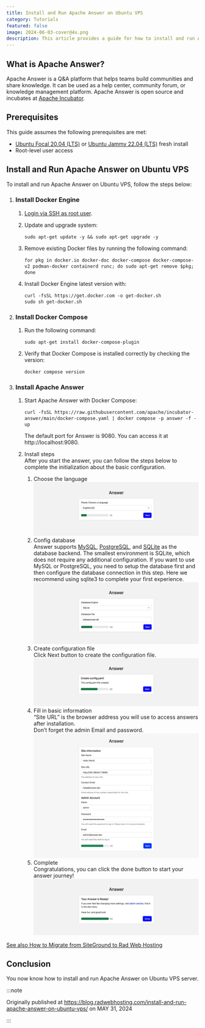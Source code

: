 ```yaml
---
title: Install and Run Apache Answer on Ubuntu VPS
category: Tutorials
featured: false
image: 2024-06-03-cover@4x.png
description: This article provides a guide for how to install and run Apache Answer on Ubuntu VPS.
---
```


## What is Apache Answer?

Apache Answer is a Q&A platform that helps teams build communities and share knowledge. It can be used as a help center, community forum, or knowledge management platform. Apache Answer is open source and incubates at [Apache Incubator](https://incubator.apache.org/).

## Prerequisites

This guide assumes the following prerequisites are met:

- [Ubuntu Focal 20.04 (LTS)](https://blog.radwebhosting.com/ubuntu-20-04-lts-focal-fossa-available-kvm-vps/) or [Ubuntu Jammy 22.04 (LTS)](https://blog.radwebhosting.com/ubuntu-22-04-lts-jammy-jellyfish-template-added-for-kvm-vps-servers/) fresh install
- Root-level user access

## Install and Run Apache Answer on Ubuntu VPS

To install and run Apache Answer on Ubuntu VPS, follow the steps below:

1. ### **Install Docker Engine**

   1. [Login via SSH as root user](https://radwebhosting.com/client_area/knowledgebase/30/How-to-SSH-a-Virtual-or-Dedicated-Server-Linux.html).

   2. Update and upgrade system:

      ```shell-session
      sudo apt-get update -y && sudo apt-get upgrade -y
      ```

   3. Remove existing Docker files by running the following command:

      ```shell-session
      for pkg in docker.io docker-doc docker-compose docker-compose-v2 podman-docker containerd runc; do sudo apt-get remove $pkg; done
      ```

   4. Install Docker Engine latest version with:

      ```shell-session
      curl -fsSL https://get.docker.com -o get-docker.sh
      sudo sh get-docker.sh
      ```

2. ### **Install Docker Compose**

   1. Run the following command:

      ```shell-session
      sudo apt-get install docker-compose-plugin
      ```

   2. Verify that Docker Compose is installed correctly by checking the version:

      ```shell-session
      docker compose version
      ```

3. ### **Install Apache Answer**

   1. Start Apache Answer with Docker Compose:

      ```shell-session
      curl -fsSL https://raw.githubusercontent.com/apache/incubator-answer/main/docker-compose.yaml | docker compose -p answer -f - up
      ```

      The default port for Answer is 9080. You can access it at http://localhost:9080.

   2. Install steps\
      After you start the answer, you can follow the steps below to complete the initialization about the basic configuration.
      1. Choose the language![Install and run apache answer on ubuntu vps-choose language](install-choose-language-1536x499.webp)
      2. Config database\
         Answer supports [MySQL](https://www.mysql.com/), [PostgreSQL](https://www.postgresql.org/), and [SQLite](https://www.sqlite.org/) as the database backend. The smallest environment is SQLite, which does not require any additional configuration. If you want to use MySQL or PostgreSQL, you need to setup the database first and then configure the database connection in this step. Here we recommend using sqlite3 to complete your first experience.![Install and run apache answer on ubuntu vps-database](install-database-1536x576.webp)
      3. Create configuration file\
         Click Next button to create the configuration file.![Install and run apache answer on ubuntu vps-create config file](install-create-config-file-1536x448.webp)
      4. Fill in basic information\
         “Site URL” is the browser address you will use to access answers after installation.\
         Don’t forget the admin Email and password.![Install and run apache answer on ubuntu vps-site info](install-site-info-1536x1164.webp)
      5. Complete\
         Congratulations, you can click the done button to start your answer journey!![Install and run apache answer on ubuntu vps-complete](install-complete-1536x525.webp)

[See also How to Migrate from SiteGround to Rad Web Hosting](https://blog.radwebhosting.com/how-to-migrate-from-siteground-to-rad-web-hosting/)

## Conclusion

You now know how to install and run Apache Answer on Ubuntu VPS server.

:::note

Originally published at https://blog.radwebhosting.com/install-and-run-apache-answer-on-ubuntu-vps/ on MAY 31, 2024

:::
